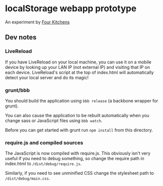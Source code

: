 # localStorage webapp prototype

An experiment by [Four Kitchens](http://fourkitchens.com)

## Dev notes

### LiveReload

If you have LiveReload on your local machine, you can use it on a
mobile device by looking up your LAN IP (not external IP) and visiting that IP
on each device. LiveReload's script at the top of index.html will automatically
detect your local server and do its magic!

### grunt/bbb

You should build the application using ```bbb release``` (a backbone
wrapper for grunt).

You can also cause the application to be rebuilt automatically when you change
sass or JavaScript files using ```bbb watch```.

Before you can get started with grunt run ```npm install``` from this directory.

### require.js and compiled sources

The JavaScript is now compiled with require.js. This obviously isn't very useful
if you need to debug something, so change the require path in index.html to
```/dist/debug/require.js```.

Similarly, if you need to see unminified CSS change the stylesheet path to ```/dist/debug/main.css```.

